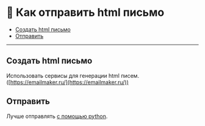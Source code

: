 # 📄 Как отправить html письмо

* [Создать html письмо](kak-otpravit-html-pismo.md#sozdat-html-pismo)
* [Отправить](kak-otpravit-html-pismo.md#otpravit)

***

## Создать html письмо

Использовать сервисы для генерации html писем. ([https://emailmaker.ru/](https://emailmaker.ru/))

## Отправить

Лучше отправлять [с помощью python](<README (1).md>).&#x20;
